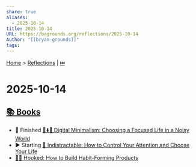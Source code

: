 ```yaml
---
share: true
aliases:
  - 2025-10-14
title: 2025-10-14
URL: https://bagrounds.org/reflections/2025-10-14
Author: "[[bryan-grounds]]"
tags:
---
```

[Home](../index.md) > [Reflections](./index.md) | [⏮️](./2025-10-13.md)  
# 2025-10-14  
## [📚 Books](../books/index.md)  
- 🏁 Finished [📱⬇️🧘 Digital Minimalism: Choosing a Focused Life in a Noisy World](../books/digital-minimalism-choosing-a-focused-life-in-a-noisy-world.md)  
- ▶️ Starting [🧘 Indistractable: How to Control Your Attention and Choose Your Life](../books/indistractable.md)  
- [🎣📱 Hooked: How to Build Habit-Forming Products](../books/hooked-how-to-build-habit-forming-products.md)